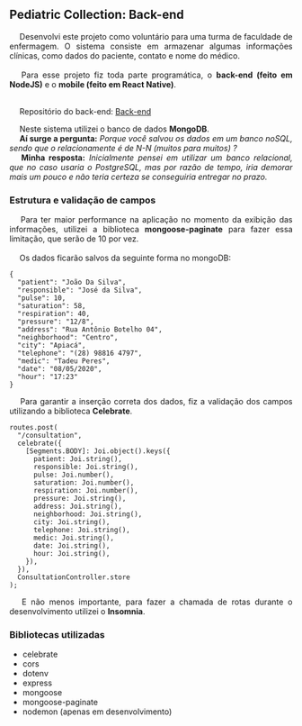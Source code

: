 ## Pediatric Collection: Back-end

<div style="text-align: justify">&emsp; Desenvolvi este projeto como voluntário para uma turma de faculdade de enfermagem. O sistema consiste em armazenar algumas informações clínicas, como dados do paciente, contato e nome do médico.</div><br/>

<div style="text-align: justify">&emsp; Para esse projeto fiz toda parte programática, o <b>back-end (feito em NodeJS)</b> e o <b>mobile (feito em React Native)</b>.</div><br/>

&emsp; Repositório do back-end: [Back-end](https://github.com/viniciusmendite/pediatric-collection-backend)

<div style="text-align: justify">&emsp; Neste sistema utilizei o banco de dados <b>MongoDB</b>.</div>

<div style="text-align: justify">&emsp; <b>Aí surge a pergunta:</b> <i>Porque você salvou os dados em um banco noSQL, sendo que o relacionamente é de N-N (muitos para muitos) ?</i></div>

<div style="text-align: justify">&emsp; <b>Minha resposta:</b> <i>Inicialmente pensei em utilizar um banco relacional, que no caso usaria o PostgreSQL, mas por razão de tempo, iria demorar mais um pouco e não teria certeza se conseguiria entregar no prazo.</i></div>

### Estrutura e validação de campos

<div style="text-align: justify">&emsp;  Para ter maior performance na aplicação no momento da exibição das informações, utilizei a biblioteca <b>mongoose-paginate</b> para fazer essa limitação, que serão de 10 por vez.</div><br/>

<div style="text-align: justify">&emsp; Os dados ficarão salvos da seguinte forma no mongoDB:</div>

    {
      "patient": "João Da Silva",
      "responsible": "José da Silva",
      "pulse": 10,
      "saturation": 58,
      "respiration": 40,
      "pressure": "12/8",
      "address": "Rua Antônio Botelho 04",
      "neighborhood": "Centro",
      "city": "Apiacá",
      "telephone": "(28) 98816 4797",
      "medic": "Tadeu Peres",
      "date": "08/05/2020",
      "hour": "17:23"
    }

<div style="text-align: justify">&emsp; Para garantir a inserção correta dos dados, fiz a validação dos campos utilizando a biblioteca <b>Celebrate</b>.</div>

    routes.post(
      "/consultation",
      celebrate({
        [Segments.BODY]: Joi.object().keys({
          patient: Joi.string(),
          responsible: Joi.string(),
          pulse: Joi.number(),
          saturation: Joi.number(),
          respiration: Joi.number(),
          pressure: Joi.string(),
          address: Joi.string(),
          neighborhood: Joi.string(),
          city: Joi.string(),
          telephone: Joi.string(),
          medic: Joi.string(),
          date: Joi.string(),
          hour: Joi.string(),
        }),
      }),
      ConsultationController.store
    );

  <div style="text-align: justify">&emsp; E não menos importante, para fazer a chamada de rotas durante o desenvolvimento utilizei o <b>Insomnia</b>.</div>

### Bibliotecas utilizadas

- celebrate
- cors
- dotenv
- express
- mongoose
- mongoose-paginate
- nodemon (apenas em desenvolvimento)
